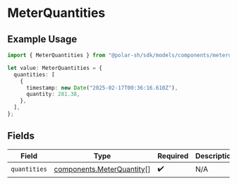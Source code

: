 # MeterQuantities

## Example Usage

```typescript
import { MeterQuantities } from "@polar-sh/sdk/models/components/meterquantities.js";

let value: MeterQuantities = {
  quantities: [
    {
      timestamp: new Date("2025-02-17T00:36:16.610Z"),
      quantity: 281.38,
    },
  ],
};
```

## Fields

| Field                                                                  | Type                                                                   | Required                                                               | Description                                                            |
| ---------------------------------------------------------------------- | ---------------------------------------------------------------------- | ---------------------------------------------------------------------- | ---------------------------------------------------------------------- |
| `quantities`                                                           | [components.MeterQuantity](../../models/components/meterquantity.md)[] | :heavy_check_mark:                                                     | N/A                                                                    |
